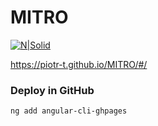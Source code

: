 # MITRO


[![N|Solid](https://angular.io/assets/images/logos/angular/logo-nav@2x.png)](https://angular.io/)

https://piotr-t.github.io/MITRO/#/

### Deploy in GitHub
```bash
ng add angular-cli-ghpages
```
